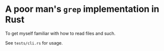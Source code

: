 # A poor man's `grep` implementation in Rust

To get myself familiar with how to read files and such.

See `tests/cli.rs` for usage.
